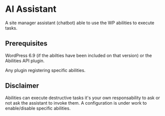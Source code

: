 # AI Assistant
A site manager assistant (chatbot) able to use the WP abilities to execute tasks.

## Prerequisites
WordPress 6.9 (if the abilties have been included on that version) or the Abilities API
plugin.

Any plugin registering specific abilities.

## Disclaimer
Abilities can execute destructive tasks it's your own responsability to ask or not ask the
assistant to invoke them. A configuration is under work to enable/disable specific abilities.
